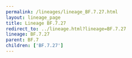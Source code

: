 ```yaml
---
permalink: /lineages/lineage_BF.7.27.html
layout: lineage_page
title: Lineage BF.7.27
redirect_to: ../lineage.html?lineage=BF.7.27
lineage: BF.7.27
parent: BF.7
children: ['BF.7.27']
---
```

